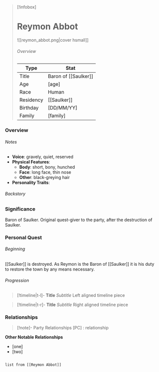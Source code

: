 > [!infobox]
> # Reymon Abbot
> ![[reymon_abbot.png|cover hsmall]]
> ###### Overview
> | Type | Stat |
> | ---- | ---- |
> | Title | Baron of [[Saulker]] |
> | Age | [age] |
> | Race | Human |
> | Residency | [[Saulker]] |
> | Birthday | [DD/MM/YY] |
> | Family | [family] |

### Overview
###### Notes
- **Voice**: gravely, quiet, reserved
- **Physical Features**: 
	- **Body**: short, bony, hunched
	- **Face**: long face, thin nose
	- **Other**: black-greying hair
- **Personality Traits**:

###### Backstory


### Significance
Baron of Saulker. Original quest-giver to the party, after the destruction of Saulker.

### Personal Quest
###### Beginning
[[Saulker]] is destroyed. As Reymon is the Baron of [[Saulker]] it is his duty to restore the town by any means necessary.
###### Progression
> [!timeline|t-l]- **Title** _Subtitle_ 
> Left aligned timeline piece

> [!timeline|t-r]- **Title** *Subtitle* 
> Right aligned timeline piece


### Relationships
> [!note]- Party Relationships
> [PC] : relationship

**Other Notable Relationships**
- [one]
- [two]

```dataview

list from [[Reymon Abbot]]

```